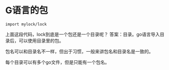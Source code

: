 # G语言的包

```golang
import mylock/lock
```

上面这段代码，lock到底是一个包还是一个目录呢？
答案：目录。go语言导入目录后，可以使用目录里的包。

包名可以和目录名不一样，但出于习惯，一般来讲包名和目录名是一致的。

每个目录可以有多个go文件，但是只能有一个包名。